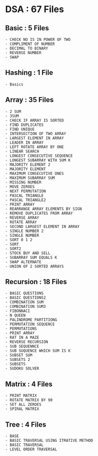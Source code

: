 # DSA : 67 Files 

## Basic : 5 Files
    - CHECK NO IS IN POWER OF TWO
    - COMPLIMENT OF NUMBER  
    - DECIMAL TO BINARY
    - REVERSE NUMBER
    - SWAP

## Hashing : 1 File
    - Basics

## Array : 35 Files
    - 2 SUM
    - 3SUM
    - CHECK IF ARRAY IS SORTED
    - FIND DUPLICATES
    - FIND UNIQUE
    - INTERSECTION OF TWO ARRAY
    - LARGEST ELEMENT IN ARRAY
    - LEADER IN ARRAY
    - LEFT ROTATE ARRAY BY ONE
    - LINEAR SEARCH
    - LONGEST CONSECUTIVE SEQUENCE
    - LONGEST SUBARRAY WITH SUM K
    - MAJORITY ELEMENT 2
    - MAJORITY ELEMENT
    - MAXIMUM CONSECUTIVE ONES
    - MAXIMUM SUBARRAY SUM
    - MISSING NUMBER
    - MOVE ZEROES
    - NEXT PERMUTATION
    - PASCAL TRIANGLE
    - PASCAL TRIANGLE2
    - PRINT ARRAY
    - REARRANGE ARRAY ELEMENTS BY SIGN
    - REMOVE DUPLICATES FROM ARRAY
    - REVERSE ARRAY
    - ROTATE ARRAY
    - SECOND LARGEST ELEMENT IN ARRAY
    - SINGLE NUMBER 2
    - SINGLE NUMBER
    - SORT 0 1 2
    - SORT
    - SORT2
    - STOCK BUY AND SELL
    - SUBARRAY SUM EQUALS K
    - SWAP ALTERNATE
    - UNION OF 2 SORTED ARRAYS

## Recursion : 18 Files
    - BASIC QUESTIONS
    - BASIC QUESTIONS2
    - COMBINATION SUM
    - COMBINATION SUM3
    - FIBONNACI
    - N QUEEN
    - PALINDROME PARTITIONG
    - PERMUTATION SEQUENCE
    - PERMUTATIONS
    - PRINT ARRAY
    - RAT IN A MAZE
    - REVERSE RECURSION
    - SUB SEQUENNCE
    - SUB SUQUENCE WHICH SUM IS K
    - SUBSET SUM
    - SUBSETS 2
    - SUBSETS
    - SUDOKU SOLVER

## Matrix : 4 Files
    - PRINT MATRIX
    - ROTATE MATRIX BY 90
    - SET ALL ZEROES
    - SPIRAL MATRIX

## Tree : 4 Files
    - BASE
    - BASIC TRAVERSAL USING ITRATIVE METHOD
    - BASIC TRAVERSAL
    - LEVEL ORDER TRAVERSAL
